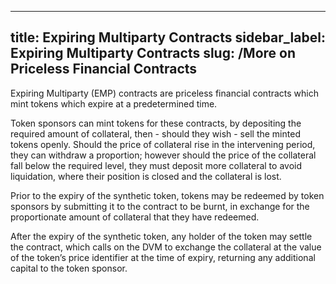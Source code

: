 
---
title: Expiring Multiparty Contracts
sidebar_label: Expiring Multiparty Contracts
slug: /More on Priceless Financial Contracts
---

Expiring Multiparty (EMP) contracts are priceless financial contracts which mint tokens which expire at a predetermined time.

Token sponsors can mint tokens for these contracts, by depositing the required amount of collateral, then - should they wish - sell the minted tokens openly.  Should the price of collateral rise in the intervening period, they can withdraw a proportion; however should the price of the collateral fall below the required level, they must deposit more collateral to avoid liquidation, where their position is closed and the collateral is lost.

Prior to the expiry of the synthetic token, tokens may be redeemed by token sponsors by submitting it to the contract to be burnt, in exchange for the proportionate amount of collateral that they have redeemed.

After the expiry of the synthetic token, any holder of the token may settle the contract, which calls on the DVM to exchange the collateral at the value of the token’s price identifier at the time of expiry, returning any additional capital to the token sponsor.
